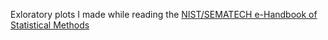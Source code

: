 Exloratory plots I made while reading the [NIST/SEMATECH e-Handbook of Statistical Methods](https://www.itl.nist.gov/div898/handbook/)
